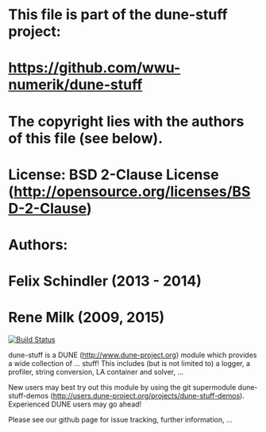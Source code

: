 # This file is part of the dune-stuff project:
#   https://github.com/wwu-numerik/dune-stuff
# The copyright lies with the authors of this file (see below).
# License: BSD 2-Clause License (http://opensource.org/licenses/BSD-2-Clause)
# Authors:
#   Felix Schindler (2013 - 2014)
#   Rene Milk       (2009, 2015)

[![Build Status](https://travis-ci.org/wwu-numerik/dune-stuff.svg?branch=travis)](https://travis-ci.org/wwu-numerik/dune-stuff)

dune-stuff is a DUNE (http://www.dune-project.org) module which provides a wide
collection of ... stuff! This includes (but is not limited to) a logger, a
profiler, string conversion, LA container and solver, ...

New users may best try out this module by using the git supermodule
dune-stuff-demos (http://users.dune-project.org/projects/dune-stuff-demos).
Experienced DUNE users may go ahead!

Please see our github page for issue tracking, further information, ...
